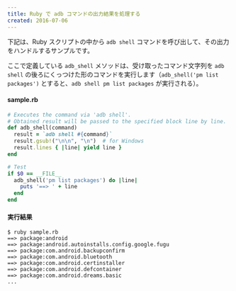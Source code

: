 ```yaml
---
title: Ruby で adb コマンドの出力結果を処理する
created: 2016-07-06
---
```


下記は、Ruby スクリプトの中から `adb shell` コマンドを呼び出して、その出力をハンドルするサンプルです。

ここで定義している `adb_shell` メソッドは、受け取ったコマンド文字列を `adb shell` の後ろにくっつけた形のコマンドを実行します（`adb_shell('pm list packages')` とすると、`adb shell pm list packages` が実行される）。

#### sample.rb

```ruby
# Executes the command via 'adb shell'.
# Obtained result will be passed to the specified block line by line.
def adb_shell(command)
  result = `adb shell #{command}`
  result.gsub!("\n\n", "\n")  # for Windows
  result.lines { |line| yield line }
end

# Test
if $0 == __FILE__
  adb_shell('pm list packages') do |line|
    puts '==> ' + line
  end
end
```

#### 実行結果

```
$ ruby sample.rb
==> package:android
==> package:android.autoinstalls.config.google.fugu
==> package:com.android.backupconfirm
==> package:com.android.bluetooth
==> package:com.android.certinstaller
==> package:com.android.defcontainer
==> package:com.android.dreams.basic
...
```

